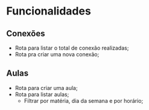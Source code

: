 # Funcionalidades

## Conexões

- Rota para listar o total de conexão realizadas;
- Rota pra criar uma nova conexão; 

## Aulas

- Rota para criar uma aula;
- Rota para listar aulas;
  - Filtrar por matéria, dia da semana e por horário;